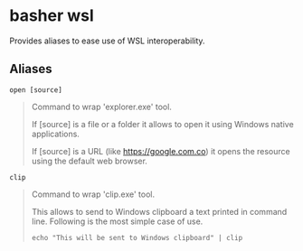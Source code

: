 # basher wsl

Provides aliases to ease use of WSL interoperability.

## Aliases

`open [source]`

> Command to wrap 'explorer.exe' tool.
>
> If [source] is a file or a folder it allows to open it using Windows native applications.
>
> If [source] is a URL (like https://google.com.co) it opens the resource using the default web browser.

`clip`

> Command to wrap 'clip.exe' tool.
>
> This allows to send to Windows clipboard a text printed in command line. Following is the most simple case of use.
>
> ```
> echo "This will be sent to Windows clipboard" | clip
> ```
